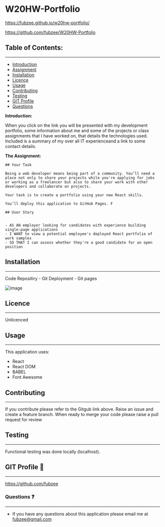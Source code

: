 # W20HW-Portfolio

https://fubzee.github.io/w20hw-portfolio/

https://github.com/fubzee/W20HW-Portfolio

## Table of Contents: 
---
* [Introduction](#Introduction)
* [Assignment](#Assignment)
* [Installation](#Installation)
* [Licence](#Licence)
* [Usage](#usage)
* [Contributing](#contributing)
* [Testing](#Testing)
* [GIT Profile](#gitprofile)
* [Questions](#questions)

**Introduction:** 

When you click on the link you will be presented with my development portfolio, some information about me and some of the 
projects or class assignments that I have worked on, that details the technologies used.  Included is a summary of my 
over all IT experienceand a link to some contact details.

**The Assignment:** 

    ## Your Task

    Being a web developer means being part of a community. You’ll need a place not only to share your projects while you're applying for jobs or working as a freelancer but also to share your work with other developers and collaborate on projects.

    Your task is to create a portfolio using your new React skills. 

    You’ll deploy this application to GitHub Pages. F

    ## User Story

    
    - AS AN employer looking for candidates with experience building single-page applications
    - I WANT to view a potential employee's deployed React portfolio of work samples
    - SO THAT I can assess whether they're a good candidate for an open position
    

## Installation 
---

Code Repositiry - Git
Deployment - Git pages

![image](https://user-images.githubusercontent.com/94102473/165784743-8e266634-3147-406a-b00e-e73e1a3a8be5.png)


## Licence
---
Unlicenced

## Usage
---

This application uses:
- React
- React DOM
- BABEL
- Font Awesome


## Contributing
---
 If you contribute please refer to the Gitgub link above.  Raise an issue and create a feature branch.  When ready to merge your code please raise a pull request for review

## Testing
---
Functional testing was done locally (localhost).

## GIT Profile :link:
--- 
https://github.com/fubzee

### Questions :question:
---
* If you have any questions about this application please email me at fubzee@gmail.com
